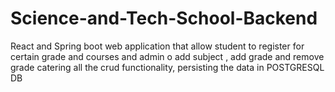 # Science-and-Tech-School-Backend
React  and Spring boot web application that allow student to register for certain grade and courses and admin o add subject , add grade and remove grade catering all the crud functionality, persisting the data in POSTGRESQL DB
